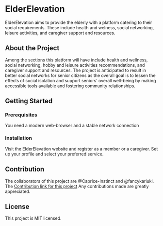 # ElderElevation

ElderElevation aims to provide the elderly with a platform catering to their social requirements. These include health and welness, social networking, leisure activities, and caregiver support and resources.

## About the Project

Among the sections this platform will have include health and wellness, social networking, hobby and leisure activities recommendations, and caregiver support and resources. The project is anticipated to result in better social networks for senior citizens as the overall goal is to lessen the effects of social isolation and support seniors’ overall well-being by making accessible tools available and fostering community relationships.


## Getting Started

### Prerequisites

You need a modern web-browser and a stable network connection

### Installation

Visit the ElderElevation website and register as a member or a caregiver. Set up your profile and select your preferred service.

## Contribution

The collaborators of this project are @Caprice-Instinct and @fancykariuki.
The [Contribution link for this project](https://github.com/Caprice-Instinct/ElderElevation.git)
Any contributions made are greatly appreciated.

## License

This project is MIT licensed.






